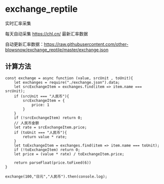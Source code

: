 # exchange_reptile
实时汇率采集

每天自动采集  https://chl.cn/  最新汇率数据

自动更新汇率数据：https://raw.githubusercontent.com/other-blowsnow/exchange_reptile/master/exchange.json

## 计算方法

```
const exchange = async function (value, srcUnit , toUnit){
    let exchanges = require("./exchange.json").data;
    let srcExchangeItem = exchanges.find(item => item.name === srcUnit);
    if (srcUnit === "人民币"){
        srcExchangeItem = {
            price: 1
        }
    }
    if (!srcExchangeItem) return 0;
    // 人民币金额
    let rate = srcExchangeItem.price;
    if (toUnit === "人民币"){
        return value * rate;
    }
    let toExchangeItem = exchanges.find(item => item.name === toUnit);
    if (!toExchangeItem) return 0;
    let price = (value * rate) / toExchangeItem.price;

    return parseFloat(price.toFixed(6))
}

exchange(100,"日元","人民币").then(console.log);

```

